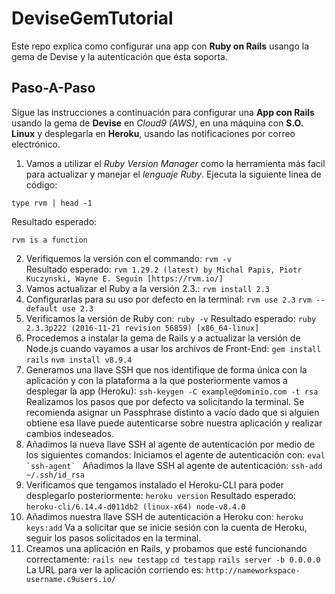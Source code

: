 # DeviseGemTutorial

Este repo explica como configurar una app con **Ruby on Rails** usango la gema de Devise y la autenticación que ésta soporta.

## Paso-A-Paso

Sigue las instrucciones a continuación para configurar una **App con Rails** usando la gema de **Devise** en *Cloud9 (AWS)*, en una máquina con **S.O. Linux** y desplegarla en **Heroku**, usando las notificaciones por correo electrónico.

 1. Vamos a utilizar el *Ruby Version Manager* como la herramienta más facil para actualizar y manejar el *lenguaje Ruby*. Ejecuta la siguiente linea de código:

```type rvm | head -1 ```
  
  Resultado esperado:
 
```rvm is a function```

 2. Verifiquemos la versión con el commando:
```rvm -v```    
    Resultado esperado:
```rvm 1.29.2 (latest) by Michal Papis, Piotr Kuczynski, Wayne E. Seguin [https://rvm.io/]```      
 3. Vamos actualizar el Ruby a la versión 2.3.:
```rvm install 2.3```
 4. Configurarlas para su uso por defecto en la terminal:
```rvm use 2.3```
```rvm --default use 2.3```
 5. Verificamos la versión de Ruby con:
```ruby -v```
    Resultado esperado:
```ruby 2.3.3p222 (2016-11-21 revision 56859) [x86_64-linux]```
 6. Procedemos a instalar la gema de Rails y a actualizar la versión de Node.js cuando vayamos a usar los archivos de Front-End:
```gem install rails```
```nvm install v8.9.4```
 7. Generamos una llave SSH que nos identifique de forma única con la aplicación y con la plataforma a la que posteriormente vamos a desplegar la app (Heroku):
```ssh-keygen -C example@dominio.com -t rsa```
    Realizamos los pasos que por defecto va solicitando la terminal. Se recomienda asignar un Passphrase distinto a vacío dado que si alguien obtiene esa llave puede autenticarse sobre nuestra aplicación y realizar cambios indeseados.
 8. Añadimos la nueva llave SSH al agente de autenticación por medio de los siguientes comandos:
    Iniciamos el agente de autenticación con:
```eval `ssh-agent` ```
    Añadimos la llave SSH al agente de autenticación:
```ssh-add ~/.ssh/id_rsa```
 9. Verificamos que tengamos instalado el Heroku-CLI para poder desplegarlo posteriormente:
```heroku version```
    Resultado esperado:
```heroku-cli/6.14.4-d011db2 (linux-x64) node-v8.4.0```
 10. Añadimos nuestra llave SSH de autenticación a Heroku con:
```heroku keys:add```
    Va a solicitar que se inicie sesión con la cuenta de Heroku, seguir los pasos solicitados en la terminal.
 11. Creamos una aplicación en Rails, y probamos que esté funcionando correctamente:
```rails new testapp```
```cd testapp```
```rails server -b 0.0.0.0```
    La URL para ver la aplicación corriendo es:
```http://nameworkspace-username.c9users.io/```
